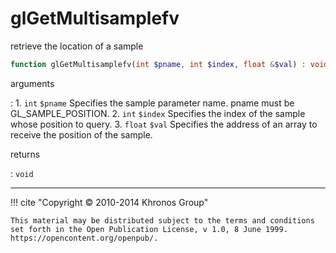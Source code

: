 # glGetMultisamplefv
retrieve the location of a sample

```php
function glGetMultisamplefv(int $pname, int $index, float &$val) : void
```

arguments

:    1. `int` `$pname` Specifies the sample parameter name. pname must be
    <constant>GL_SAMPLE_POSITION</constant>.
    2. `int` `$index` Specifies the index of the sample whose position to query.
    3. `float` `$val` Specifies the address of an array to receive the position
    of the sample.

returns

:    `void` 

---
     

!!! cite "Copyright © 2010-2014 Khronos Group"

    This material may be distributed subject to the terms and conditions set forth in the Open Publication License, v 1.0, 8 June 1999. https://opencontent.org/openpub/.
